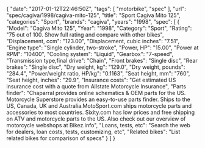 {
    "date": "2017-01-12T22:46:50Z",
    "tags": [
        "motorbike",
        "spec"
    ],
    "url": "spec\/cagiva\/1998\/cagiva-mito-125",
    "title": "Sport Cagiva Mito 125",
    "categories": "Sport",
    "brands": "cagiva",
    "years": "1998",
    "spec": [
        {
            "Model": "Cagiva Mito 125",
            "Year": "1998",
            "Category": "Sport",
            "Rating": "75 out of 100. Show full rating and compare with other bikes",
            "Displacement, ccm": "123.00",
            "Displacement, cubic inches": "7.51",
            "Engine type": "Single cylinder, two-stroke",
            "Power, HP": "15.00",
            "Power at RPM": "10400",
            "Cooling system": "Liquid",
            "Gearbox": "7-speed",
            "Transmission type,final drive": "Chain",
            "Front brakes": "Single disc",
            "Rear brakes": "Single disc",
            "Dry weight, kg": "129.0",
            "Dry weight, pounds": "284.4",
            "Power\/weight ratio, HP\/kg": "0.1163",
            "Seat height, mm": "760",
            "Seat height, inches": "29.9",
            "Insurance costs": "Get estimated US insurance cost with a quote from Allstate Motorcycle Insurance",
            "Parts finder": "Chaparral provides online schematics & OEM parts for the US.   Motorcycle Superstore provides an easy-to-use parts finder. Ships to the US, Canada, UK and Australia.MotoSport.com ships motorcycle parts and accessories to most countries.    Sixity.com has low prices and free shipping on ATV and motorcycle parts to the US. Also check out our overview of motorcycle webshops at Bikez.info",
            "Loans, tests, etc": "Search the web for dealers, loan costs, tests, customizing, etc",
            "Related bikes": "List related bikes for comparison of specs"
        }
    ]
}